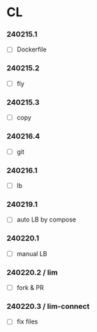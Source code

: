 # CL

### 240215.1
- [ ] Dockerfile

### 240215.2
- [ ] fly

### 240215.3
- [ ] copy

### 240216.4
- [ ] git

### 240216.1
- [ ] lb


### 240219.1
- [ ] auto LB by compose

### 240220.1
- [ ] manual LB

### 240220.2 / lim
- [ ] fork & PR

### 240220.3 / lim-connect
- [ ] fix files
